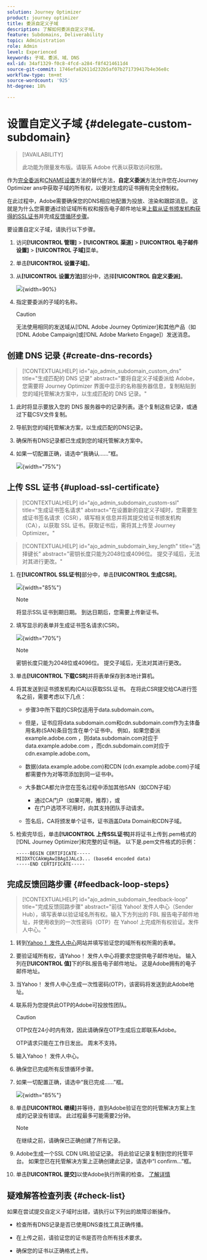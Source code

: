 ```yaml
---
solution: Journey Optimizer
product: journey optimizer
title: 委派自定义子域
description: 了解如何委派自定义子域。
feature: Subdomains, Deliverability
topic: Administration
role: Admin
level: Experienced
keywords: 子域、委派、域、DNS
exl-id: 34af1329-f0c8-4fcd-a284-f8f4214611d4
source-git-commit: 1746efa82611d232b5af07b271739417b4e36e8c
workflow-type: tm+mt
source-wordcount: '925'
ht-degree: 18%

---
```


# 设置自定义子域 {#delegate-custom-subdomain}

>[!AVAILABILITY]
>
>此功能为限量发布版。请联系 Adobe 代表以获取访问权限。

作为[完全委派](about-subdomain-delegation.md#full-subdomain-delegation)和[CNAME设置](about-subdomain-delegation.md#cname-subdomain-delegation)方法的替代方法，**自定义委派**&#x200B;方法允许您在Journey Optimizer ans中获取子域的所有权，以便对生成的证书拥有完全控制权。

在此过程中，Adobe需要确保您的DNS相应地配置为投放、渲染和跟踪消息。 这就是为什么您需要通过验证域所有权和报告电子邮件地址来[上载从证书颁发机构获得的SSL证书](#upload-ssl-certificate)并完成[反馈循环步骤](#feedback-loop-steps)。

要设置自定义子域，请执行以下步骤。

1. 访问&#x200B;**[!UICONTROL 管理]** > **[!UICONTROL 渠道]** > **[!UICONTROL 电子邮件设置]** > **[!UICONTROL 子域]**&#x200B;菜单。

1. 单击&#x200B;**[!UICONTROL 设置子域]**。

1. 从&#x200B;**[!UICONTROL 设置方法]**&#x200B;部分中，选择&#x200B;**[!UICONTROL 自定义委派]**。

   ![](assets/subdomain-method-custom.png){width=90%}

1. 指定要委派的子域的名称。

   >[!CAUTION]
   >
   >无法使用相同的发送域从[!DNL Adobe Journey Optimizer]和其他产品（如[!DNL Adobe Campaign]或[!DNL Adobe Marketo Engage]）发送消息。

## 创建 DNS 记录 {#create-dns-records}

>[!CONTEXTUALHELP]
>id="ajo_admin_subdomain_custom_dns"
>title="生成匹配的 DNS 记录"
>abstract="要将自定义子域委派给 Adobe，您需要将 Journey Optimizer 界面中显示的名称服务器信息，复制粘贴到您的域托管解决方案中，以生成匹配的 DNS 记录。"

1. 此时将显示要放入您的 DNS 服务器中的记录列表。逐个复制这些记录，或通过下载CSV文件复制。

1. 导航到您的域托管解决方案，以生成匹配的DNS记录。

1. 确保所有DNS记录都已生成到您的域托管解决方案中。

1. 如果一切配置正确，请选中“我确认……”框。

   ![](assets/subdomain-custom-submit.png){width="75%"}

## 上传 SSL 证书 {#upload-ssl-certificate}

>[!CONTEXTUALHELP]
>id="ajo_admin_subdomain_custom-ssl"
>title="生成证书签名请求"
>abstract="在设置新的自定义子域时，您需要生成证书签名请求（CSR），填写相关信息并将其提交给证书颁发机构（CA），以获取 SSL 证书。获取证书后，需将其上传至 Journey Optimizer。"

>[!CONTEXTUALHELP]
>id="ajo_admin_subdomain_key_length"
>title="选择键长"
>abstract="密钥长度只能为2048位或4096位。 提交子域后，无法对其进行更改。"

1. 在&#x200B;**[!UICONTROL SSL证书]**&#x200B;部分中，单击&#x200B;**[!UICONTROL 生成CSR]**。

   ![](assets/subdomain-custom-ssl-certificate.png){width="85%"}

   >[!NOTE]
   >
   >将显示SSL证书到期日期。 到达日期后，您需要上传新证书。

1. 填写显示的表单并生成证书签名请求(CSR)。

   ![](assets/subdomain-custom-generate-csr.png){width="70%"}

   >[!NOTE]
   >
   >密钥长度只能为2048位或4096位。 提交子域后，无法对其进行更改。

1. 单击&#x200B;**[!UICONTROL 下载CSR]**&#x200B;并将表单保存到本地计算机。

1. 将其发送到证书颁发机构(CA)以获取SSL证书。 在将此CSR提交给CA进行签名之前，需要考虑以下几点：

   * 步骤3中所下载的CSR仅适用于data.subdomain.com。

   * 但是，证书应将data.subdomain.com和cdn.subdomain.com作为主体备用名称(SAN)条目包含在单个证书中。 例如，如果您委派example.adobe.com ，则data.subdomain.com对应于data.example.adobe.com ，而cdn.subdomain.com对应于cdn.example.adobe.com。

   * 数据(data.example.adobe.com)和CDN (cdn.example.adobe.com)子域都需要作为对等项添加到同一证书中。

   * 大多数CA都允许您在签名过程中添加其他SAN（如CDN子域）

      * 通过CA门户（如果可用，推荐），或
      * 在门户选项不可用时，向其支持团队手动请求。

   * 签名后，CA将颁发单个证书，证书涵盖Data Domain和CDN子域。

1. 检索完毕后，单击&#x200B;**[!UICONTROL 上传SSL证书]**&#x200B;并将证书上传到.pem格式的[!DNL Journey Optimizer]和完整的证书链。 以下是.pem文件格式的示例：

   ```
   -----BEGIN CERTIFICATE-----
   MIIDXTCCAkWgAwIBAgIJALc3... (base64 encoded data)
   -----END CERTIFICATE-----
   ```

   <!--
    >[!CAUTION]
    >
    >Both Data and CDN subdomains must be included in the same certificate.-->

## 完成反馈回路步骤 {#feedback-loop-steps}

>[!CONTEXTUALHELP]
>id="ajo_admin_subdomain_feedback-loop"
>title="完成反馈回路步骤"
>abstract="前往 Yahoo! 发件人中心（Sender Hub），填写表单以验证域名所有权。输入下方列出的 FBL 报告电子邮件地址，并使用收到的一次性密码（OTP）在 Yahoo! 上完成所有权验证。发件人中心。"

1. 转到[Yahoo！ 发件人中心](https://senders.yahooinc.com/)网站并填写验证您的域所有权所需的表单。

1. 要验证域所有权，请Yahoo！ 发件人中心将要求您提供电子邮件地址。 输入列在&#x200B;**[!UICONTROL 值]**&#x200B;下的FBL报告电子邮件地址。 这是Adobe拥有的电子邮件地址。

1. 当Yahoo！ 发件人中心生成一次性密码(OTP)，该密码将发送到此Adobe地址。

1. 联系将为您提供此OTP的Adobe可投放性团队。<!--Specify how to reach out + any information that customer should share in the request to deliverability team to get access to the right OTP-->

   >[!CAUTION]
   >
   >OTP仅在24小时内有效，因此请确保在OTP生成后立即联系Adobe。<!--TBC?-->
   >
   >OTP请求只能在工作日发出。 周末不支持。<!--Add times + timezone-->

1. 输入Yahoo！ 发件人中心。

1. 确保您已完成所有反馈循环步骤。

1. 如果一切配置正确，请选中“我已完成……”框。

   ![](assets/subdomain-custom-feedback-loop.png){width="85%"}

1. 单击&#x200B;**[!UICONTROL 继续]**&#x200B;并等待，直到Adobe验证在您的托管解决方案上生成的记录没有错误。 此过程最多可能需要2分钟。

   >[!NOTE]
   >
   >在继续之前，请确保已正确创建了所有记录。

1. Adobe生成一个SSL CDN URL验证记录。 将此验证记录复制到您的托管平台。 如果您已在托管解决方案上正确创建此记录，请选中“I confirm...”框。

1. 单击&#x200B;**[!UICONTROL 提交]**&#x200B;以使Adobe执行所需的检查。 [了解详情](delegate-subdomain.md#submit-subdomain)

## 疑难解答检查列表 {#check-list}

如果在尝试提交自定义子域时出错，请执行以下列出的故障诊断操作。

* 检查所有DNS记录是否已使用DNS查找工具正确传播。

* 在上传之前，请验证您的证书是否符合所有技术要求。

* 确保您的证书以正确格式上传。
